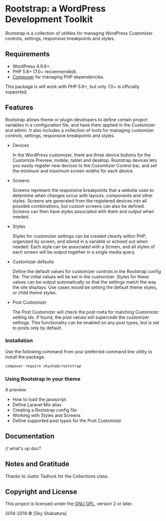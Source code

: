 # Rootstrap: a WordPress Development Toolkit

Rootstrap is a collection of utilities for managing WordPress Customizer controls, settings, responsive breakpoints and styles. 

## Requirements

* WordPress 4.9.6+.
* PHP 5.6+ (7.0+ recommended).
* [Composer](https://getcomposer.org/) for managing PHP dependencies.

This package is will work with PHP 5.6+, but only 7.0+ is officially supported.

## Features

Rootstrap allows theme or plugin developers to define certain project variables in 
a configuration file, and have them applied in the Customizer and admin. It also 
includes a collection of tools for managing customizer controls, settings,
responsive breakpoints and styles. 

* Devices

  In the WordPress customizer, there are three device buttons for the Customize Preview, 
  mobile, tablet and desktop. Rootstrap devices lets you easily register new devices to 
  the Cusomtizer Control bar, and set the minimum and maximum screen widths for each device. 

* Screens

  Screens represent the responsive breakpoints that a website uses to determine when 
  changes occur with layouts, components and other styles. Screens are generated from
  the registered devices into all possible combinations, but custom screens can also
  be defined. Screens can then have styles associated with them and output when needed. 

* Styles

  Styles for customizer settings can be created cleanly within PHP, organized by screen, 
  and stored in a variable or echoed out when needed. Each style can be associated with a Screen, 
  and all styles of each screen will be output together in a single media query. 

* Customizer defaults

  Define the default values for customizer controls in the Rootstrap config file. The initial 
  values will be set in the customizer. Styles for these values can be output automatically 
  so that the settings match the way the site displays. Use cases would be setting the default 
  theme styles, or child theme styles. 

* Post Customizer

  The Post Customizer will check the post meta for matching Customizer setting ids. If found, 
  the post values will supercede the customizer settings. This functionality can be enabled 
  on any post types, but is set to posts only by default.


### Installation

Use the following command from your preferred command line utility to install the package.

```bash
composer require skyshab/rootstrap
```

### Using Rootstrap in your theme

A preview:

* How to load the javascript
* Define Laravel Mix alias 
* Creating a Rootstrap config file
* Working with Styles and Screens
* Define supported post types for the Post Customizer

## Documentation

// what's up doc?

## Notes and Gratitude

Thanks to Justin Tadlock for the Collections class. 

## Copyright and License

This project is licensed under the [GNU GPL](http://www.gnu.org/licenses/old-licenses/gpl-2.0.html), version 2 or later.

2014-2018 &copy; [Sky Shabatura]
